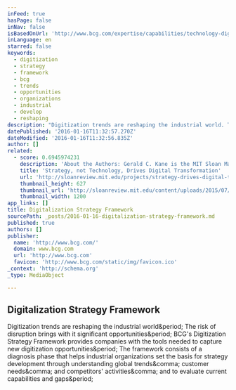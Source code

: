 ```yaml
---
inFeed: true
hasPage: false
inNav: false
isBasedOnUrl: 'http://www.bcg.com/expertise/capabilities/technology-digital/digitalization-strategy-framework.aspx?linkId=20392145'
inLanguage: en
starred: false
keywords:
  - digitization
  - strategy
  - framework
  - bcg
  - trends
  - opportunities
  - organizations
  - industrial
  - develop
  - reshaping
description: "Digitization trends are reshaping the industrial world. The risk of disruption brings with it significant opportunities. BCG's Digitization Strategy Framework provides companies with the tools needed to capture new digitization opportunities. The framework consists of a diagnosis phase that helps industrial organizations set the basis for strategy development through understanding global trends, customer needs, and competitors' activities, and to evaluate current capabilities and gaps."
datePublished: '2016-01-16T11:32:57.270Z'
dateModified: '2016-01-16T11:32:56.835Z'
author: []
related:
  - score: 0.6945974231
    description: 'About the Authors: Gerald C. Kane is the MIT Sloan Management Review guest editor for the Digital Transformation Strategy Initiative. Doug Palmer is a principal in the Digital Business and Strategy practice of Deloitte Digital. Anh Nguyen Phillips is a senior manager within Deloitte Services LP, where she leads strategic thought leadership initiatives.'
    title: 'Strategy, not Technology, Drives Digital Transformation'
    url: 'http://sloanreview.mit.edu/projects/strategy-drives-digital-transformation/'
    thumbnail_height: 627
    thumbnail_url: 'http://sloanreview.mit.edu/content/uploads/2015/07/2015DLReport-1200-1200x627.jpg'
    thumbnail_width: 1200
app_links: []
title: Digitalization Strategy Framework
sourcePath: _posts/2016-01-16-digitalization-strategy-framework.md
published: true
authors: []
publisher:
  name: 'http://www.bcg.com/'
  domain: www.bcg.com
  url: 'http://www.bcg.com'
  favicon: 'http://www.bcg.com/static/img/favicon.ico'
_context: 'http://schema.org'
_type: MediaObject

---
```

<article style=""><h1>Digitalization Strategy Framework</h1><p>Digitization trends are reshaping the industrial world&amp;period; The risk of disruption brings with it significant opportunities&amp;period; BCG's Digitization Strategy Framework provides companies with the tools needed to capture new digitization opportunities&amp;period; The framework consists of a diagnosis phase that helps industrial organizations set the basis for strategy development through understanding global trends&amp;comma; customer needs&amp;comma; and competitors' activities&amp;comma; and to evaluate current capabilities and gaps&amp;period;</p></article>